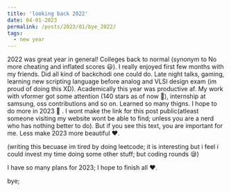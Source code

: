 ```yaml
---
title: 'looking back 2022'
date: 04-01-2023
permalink: /posts/2023/01/bye_2022/
tags:
  - new year 
---
```


  2022 was great year in general! Colleges back to normal (synonym to No more cheating and inflated scores 😃). I really enjoyed first few months with my friends. Did all kind of backchodi one could do. Late night talks, gaming, learning new scripting language before analog and VLSI design exam (im proud of doing this XD). 
  Academically this year was productive af. My work with vformer got some attention (140 stars as of now 🤗), internship at samsung, oss contributions and so on. Learned so many thigns. I hope to do more in 2023 💪 .
  I wont make the link for this post public(atleast someone visiting my website wont be able to find; unless you are a nerd who has nothing better to do). But if you see this text, you are important for me. Less make 2023 more beautiful ❤️.
  
  (writing this becuase im tired by doing leetcode; it is interesting but i feel i could invest my time doing some other stuff; but coding rounds 😪)
  
  I have so many plans for 2023; I hope to finish all ❤️.
  
  bye; 
  
  
  
